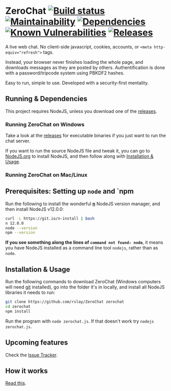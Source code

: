 # ZeroChat [![Build status](https://ci.appveyor.com/api/projects/status/v86gyvgx0dnuhc75?svg=true)](https://ci.appveyor.com/project/rslay/zerochat) [![Maintainability](https://api.codeclimate.com/v1/badges/84bdf069784f80804e43/maintainability)](https://codeclimate.com/github/rslay/ZeroChat/maintainability) [![Dependencies](https://api.dependabot.com/badges/status?host=github&repo=rslay/ZeroChat)](https://dependabot.com/) [![Known Vulnerabilities](https://snyk.io/test/github/rslay/ZeroChat/badge.svg?targetFile=package.json)](https://snyk.io/test/github/rslay/ZeroChat?targetFile=package.json) [![Releases](https://badgen.net/github/release/rslay/ZeroChat)](https://github.com/rslay/ZeroChat/releases)

A live web chat. No client-side javascript, cookies, accounts, or `<meta http-equiv="refresh">` tags.

Instead, your browser never finishes loading the whole page, and downloads messages as they are posted by others.
Authentification is done with a password/tripcode system using PBKDF2 hashes.

Easy to run, simple to use. Developed with a security-first mentality.

## Running & Dependencies

This project requires NodeJS, unless you download one of the [releases](https://github.com/rslay/ZeroChat/releases).

### Running ZeroChat on Windows

Take a look at the [releases](https://github.com/rslay/ZeroChat/releases) for executable binaries if you just want to run the chat server.

If you want to run the source NodeJS file and tweak it, you can go to [NodeJS.org](https://nodejs.org) to install NodeJS, and then follow along with [Installation & Usage](https://github.com/rslay/ZeroChat#installation--usage).

### Running ZeroChat on Mac/Linux

## Prerequisites: Setting up `node` and `npm

Run the following to install the wonderful **[n](https://github.com/tj/n)** NodeJS version manager, and then install NodeJS v12.0.0:

```bash
curl -L https://git.io/n-install | bash
n 12.0.0
node --version
npm --version
```

**If you see something along the lines of `command not found: node`**, it means you have NodeJS installed as a command line tool `nodejs`, rather than as `node`.

## Installation & Usage

Run the following commands to download ZeroChat (Windows computers will need [git](https://git-scm.com/download/win) installed), go into the folder it's in locally, and install all NodeJS libraries it needs to run:

```bash
git clone https://github.com/rslay/ZeroChat zerochat
cd zerochat
npm install
```

Run the program with `node zerochat.js`. If that doesn't work try `nodejs zerochat.js`.

## Upcoming features

Check the [Issue Tracker](https://github.com/rslay/ZeroChat/issues).

## How it works

[Read this](https://justhack.in/stateful-http).
